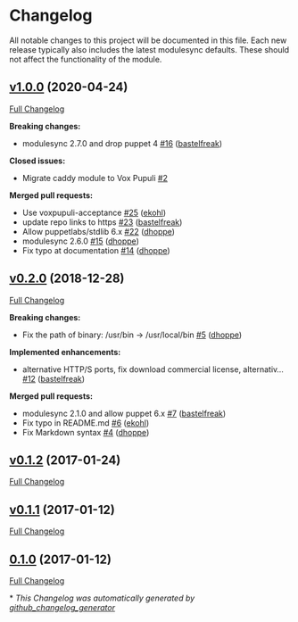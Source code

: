 # Changelog

All notable changes to this project will be documented in this file.
Each new release typically also includes the latest modulesync defaults.
These should not affect the functionality of the module.

## [v1.0.0](https://github.com/voxpupuli/puppet-caddy/tree/v1.0.0) (2020-04-24)

[Full Changelog](https://github.com/voxpupuli/puppet-caddy/compare/v0.2.0...v1.0.0)

**Breaking changes:**

- modulesync 2.7.0 and drop puppet 4 [\#16](https://github.com/voxpupuli/puppet-caddy/pull/16) ([bastelfreak](https://github.com/bastelfreak))

**Closed issues:**

- Migrate caddy module to Vox Pupuli [\#2](https://github.com/voxpupuli/puppet-caddy/issues/2)

**Merged pull requests:**

- Use voxpupuli-acceptance [\#25](https://github.com/voxpupuli/puppet-caddy/pull/25) ([ekohl](https://github.com/ekohl))
- update repo links to https [\#23](https://github.com/voxpupuli/puppet-caddy/pull/23) ([bastelfreak](https://github.com/bastelfreak))
- Allow puppetlabs/stdlib 6.x [\#22](https://github.com/voxpupuli/puppet-caddy/pull/22) ([dhoppe](https://github.com/dhoppe))
- modulesync 2.6.0 [\#15](https://github.com/voxpupuli/puppet-caddy/pull/15) ([dhoppe](https://github.com/dhoppe))
- Fix typo at documentation [\#14](https://github.com/voxpupuli/puppet-caddy/pull/14) ([dhoppe](https://github.com/dhoppe))

## [v0.2.0](https://github.com/voxpupuli/puppet-caddy/tree/v0.2.0) (2018-12-28)

[Full Changelog](https://github.com/voxpupuli/puppet-caddy/compare/v0.1.2...v0.2.0)

**Breaking changes:**

- Fix the path of binary: /usr/bin -\> /usr/local/bin [\#5](https://github.com/voxpupuli/puppet-caddy/pull/5) ([dhoppe](https://github.com/dhoppe))

**Implemented enhancements:**

- alternative HTTP/S ports, fix download commercial license, alternativ… [\#12](https://github.com/voxpupuli/puppet-caddy/pull/12) ([bastelfreak](https://github.com/bastelfreak))

**Merged pull requests:**

- modulesync 2.1.0 and allow puppet 6.x [\#7](https://github.com/voxpupuli/puppet-caddy/pull/7) ([bastelfreak](https://github.com/bastelfreak))
- Fix typo in README.md [\#6](https://github.com/voxpupuli/puppet-caddy/pull/6) ([ekohl](https://github.com/ekohl))
- Fix Markdown syntax [\#4](https://github.com/voxpupuli/puppet-caddy/pull/4) ([dhoppe](https://github.com/dhoppe))

## [v0.1.2](https://github.com/voxpupuli/puppet-caddy/tree/v0.1.2) (2017-01-24)

[Full Changelog](https://github.com/voxpupuli/puppet-caddy/compare/v0.1.1...v0.1.2)

## [v0.1.1](https://github.com/voxpupuli/puppet-caddy/tree/v0.1.1) (2017-01-12)

[Full Changelog](https://github.com/voxpupuli/puppet-caddy/compare/0.1.0...v0.1.1)

## [0.1.0](https://github.com/voxpupuli/puppet-caddy/tree/0.1.0) (2017-01-12)

[Full Changelog](https://github.com/voxpupuli/puppet-caddy/compare/3e19ad2f589c42f58dbafbb10d50b6d88882d857...0.1.0)



\* *This Changelog was automatically generated by [github_changelog_generator](https://github.com/github-changelog-generator/github-changelog-generator)*
